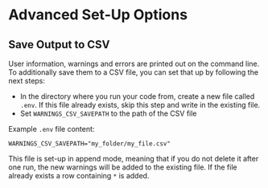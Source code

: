 # Advanced Set-Up Options

## Save Output to CSV

User information, warnings and errors are printed out on the command line.
To additionally save them to a CSV file, you can set that up by following the next steps:

- In the directory where you run your code from, create a new file called `.env`. 
  If this file already exists, skip this step and write in the existing file.
- Set `WARNINGS_CSV_SAVEPATH` to the path of the CSV file

Example `.env` file content:

  ```env
  WARNINGS_CSV_SAVEPATH="my_folder/my_file.csv"
  ```

This file is set-up in append mode, meaning that if you do not delete it after one run, 
the new warnings will be added to the existing file. If the file already exists a row containing `*` is added. 
